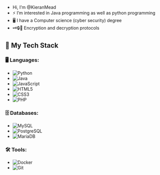 -  Hi, I’m @KieranMead
- ⚡ I’m interested in Java programming as well as python programming
- 🖥️ I have a Computer science (cyber security) degree
- 🗝🔒🔑 Encryption and decryption protocols

## 🚀 My Tech Stack

### 🖥️ Languages:
- ![Python](https://img.shields.io/badge/Python-3572A5?logo=python&logoColor=white)
- ![Java](https://img.shields.io/badge/Java-007396?logo=java&logoColor=white)
- ![JavaScript](https://img.shields.io/badge/JavaScript-efb810?logo=javascript&logoColor=white)
- ![HTML5](https://img.shields.io/badge/HTML5-E34F26?logo=html5&logoColor=white)
- ![CSS3](https://img.shields.io/badge/CSS3-1572B6?logo=css3&logoColor=white)
- ![PHP](https://img.shields.io/badge/PHP-777BB4?logo=php&logoColor=white)

### 🗄️ Databases:
- ![MySQL](https://img.shields.io/badge/MySQL-4479A1?logo=mysql&logoColor=white)
- ![PostgreSQL](https://img.shields.io/badge/PostgreSQL-336791?logo=postgresql&logoColor=white)
- ![MariaDB](https://img.shields.io/badge/MariaDB-003545?logo=mariadb&logoColor=white)

### 🛠️ Tools:
- ![Docker](https://img.shields.io/badge/Docker-2496ED?logo=docker&logoColor=white)
- ![Git](https://img.shields.io/badge/Git-F05032?logo=git&logoColor=white)

<!---
KieranMead/KieranMead is a ✨ special ✨ repository because its `README.md` (this file) appears on your GitHub profile.
You can click the Preview link to take a look at your changes.
--->
